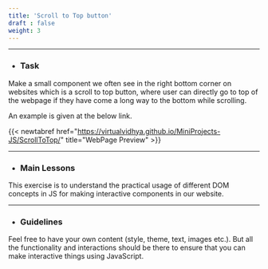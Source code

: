 ```yaml
---
title: 'Scroll to Top button'
draft : false
weight: 3
---
```


---

- ### Task

Make a small component we often see in the right bottom corner on websites which is a scroll to top button, where user can directly go to top of the webpage
if they have come a long way to the bottom while scrolling.

An example is given at the below link. 

{{< newtabref  href="https://virtualvidhya.github.io/MiniProjects-JS/ScrollToTop/" title="WebPage Preview" >}}

---

- ### Main Lessons

This exercise is to understand the practical usage of different DOM concepts in JS for making interactive components in our website.

---

- ### Guidelines

Feel free to have your own content (style, theme, text, images etc.). But all the functionality and interactions should be there to ensure that you can make interactive things using JavaScript.